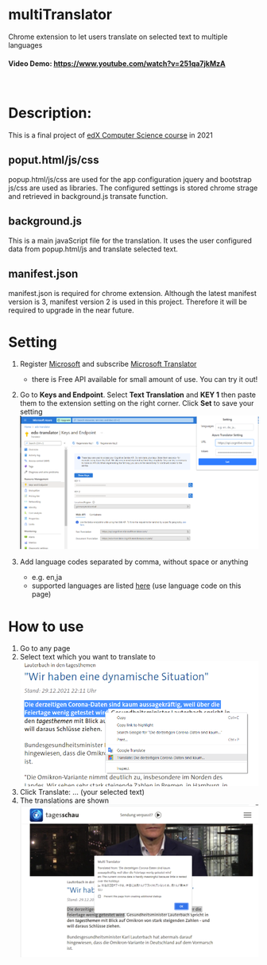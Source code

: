 # multiTranslator
Chrome extension to let users translate on selected text to multiple languages

#### Video Demo:  https://www.youtube.com/watch?v=251qa7jkMzA
<br />

# Description:
This is a final project of [edX Computer Science course](https://cs50.harvard.edu/x/2021/project/) in 2021
<br />

## poput.html/js/css
popup.html/js/css are used for the app configuration
jquery and bootstrap js/css are used as libraries.
The configured settings is stored chrome strage and retrieved in background.js transate function.

## background.js
This is a main javaScript file for the translation. It uses the user configured data from popup.html/js and translate selected text.

## manifest.json
manifest.json is required for chrome extension. Although the latest manifest version is 3, manifest version 2 is used in this project. Therefore it will be required to upgrade in the near future.

# Setting
1. Register [Microsoft](https://www.microsoft.com/) and subscribe [Microsoft Translator](microsoft.com/en-us/translator/)
    - there is Free API available for small amount of use. You can try it out!

2. Go to **Keys and Endpoint**. Select **Text Translation** and **KEY 1** then paste them to the extension setting on the right corner. Click **Set** to save your setting
![Ms Azure portal sample1](assets/setting.png)

3. Add language codes separated by comma, without space or anything
    - e.g. en,ja
    -   supported languages are listed [here](https://docs.microsoft.com/en-us/azure/cognitive-services/translator/language-support) (use language code on this page)

# How to use
1. Go to any page 
2. Select text which you want to translate to
![right click to see multiTranslator menu](assets/newsRightClick.png)
3. Click Translate: ... (your selected text)
4. The translations are shown
![translation result](assets/finaloutput.png) 